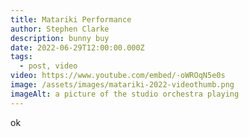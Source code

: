 ```yaml
---
title: Matariki Performance
author: Stephen Clarke
description: bunny buy
date: 2022-06-29T12:00:00.000Z
tags:
  - post, video
video: https://www.youtube.com/embed/-oWROqN5e0s
image: /assets/images/matariki-2022-videothumb.png
imageAlt: a picture of the studio orchestra playing
---
```

ok